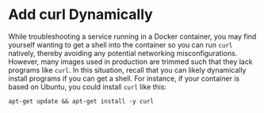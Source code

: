 # Add curl Dynamically

While troubleshooting a service running in a Docker container, you may find yourself wanting to get a shell into the container so you can run `curl` natively, thereby avoiding any potential networking misconfigurations. However, many images used in production are trimmed such that they lack programs like `curl`. In this situation, recall that you can likely dynamically install programs if you can get a shell. For instance, if your container is based on Ubuntu, you could install `curl` like this:

```shell script
apt-get update && apt-get install -y curl
```
